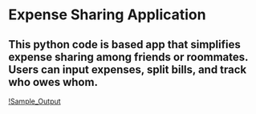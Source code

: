# Expense Sharing Application

This python code is based  app that simplifies expense sharing among friends or roommates. Users can input expenses, split bills, and track who owes whom.
---
[!Sample_Output](Sample_Output.png)

